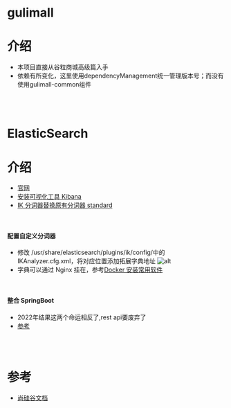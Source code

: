 # gulimall

# 介绍
- 本项目直接从谷粒商城高级篇入手
- 依赖有所变化，这里使用dependencyManagement统一管理版本号；而没有使用gulimall-common组件

<br>
<br>

# ElasticSearch
# 介绍
- [官网](https://www.elastic.co/guide/en/elasticsearch/reference/7.4/term-level-queries.html)
- [安装可视化工具 Kibana](http://47.95.211.172:5601/app/kibana#/dev_tools/console?_g=())
- [IK 分词器替换原有分词器 standard](https://github.com/medcl/elasticsearch-analysis-ik)

<br>

#### 配置自定义分词器
- 修改 /usr/share/elasticsearch/plugins/ik/config/中的 IKAnalyzer.cfg.xml，将对应位置添加拓展字典地址
![alt](https://uploadfiles.nowcoder.com/images/20230303/630417200_1677809025766/D2B5CA33BD970F64A6301FA75AE2EB22)
- 字典可以通过 Nginx 挂在，参考[Docker 安装常用软件](https://blog.nowcoder.net/n/79e00de8ff334d448de4f63445e9a2ac)


<br>

#### 整合 SpringBoot
- 2022年结果这两个命运相反了,rest api要废弃了
- [参考](https://blog.csdn.net/qq_44306975/article/details/121432004)


<br>
<br>


# 参考
- [尚硅谷文档](https://www.aliyundrive.com/s/gf2feMq9K4i)





